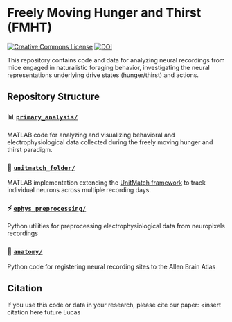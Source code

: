 # Freely Moving Hunger and Thirst (FMHT)

[![Creative Commons License](https://img.shields.io/badge/License-CC%20BY%204.0-lightgrey.svg)](http://creativecommons.org/licenses/by/4.0/)
[![DOI](https://img.shields.io/badge/DOI-Coming%20Soon-orange)](https://github.com/)

This repository contains code and data for analyzing neural recordings from mice engaged in naturalistic foraging behavior, investigating the neural representations underlying drive states (hunger/thirst) and actions.

## Repository Structure

### 📊 [`primary_analysis/`](./primary_analysis/)
MATLAB code for analyzing and visualizing behavioral and electrophysiological data collected during the freely moving hunger and thirst paradigm.

### 🔄 [`unitmatch_folder/`](./unitmatch_folder/)
MATLAB implementation extending the [UnitMatch framework](https://github.com/EnnyvanBeest/UnitMatch) to track individual neurons across multiple recording days.

### ⚡ [`ephys_preprocessing/`](./ephys_preprocessing/)
Python utilities for preprocessing electrophysiological data from neuropixels recordings

### 🧠 [`anatomy/`](./anatomy/)
Python code for registering neural recording sites to the Allen Brain Atlas

## Citation

If you use this code or data in your research, please cite our paper: <insert citation here future Lucas
